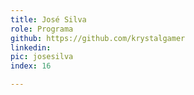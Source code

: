 ```yaml
---
title: José Silva
role: Programa
github: https://github.com/krystalgamer
linkedin: 
pic: josesilva 
index: 16

---
```


